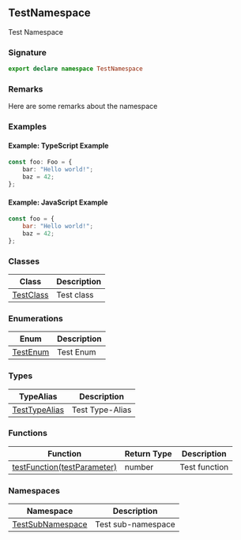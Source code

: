 ## TestNamespace

Test Namespace

<a id="testnamespace-signature"></a>

### Signature

```typescript
export declare namespace TestNamespace
```

<a id="testnamespace-remarks"></a>

### Remarks

Here are some remarks about the namespace

<a id="testnamespace-examples"></a>

### Examples

<a id="testnamespace-example1"></a>

#### Example: TypeScript Example

```typescript
const foo: Foo = {
	bar: "Hello world!";
	baz = 42;
};
```

<a id="testnamespace-example2"></a>

#### Example: JavaScript Example

```javascript
const foo = {
	bar: "Hello world!";
	baz = 42;
};
```

### Classes

| Class | Description |
| - | - |
| [TestClass](docs/test-suite-a/testnamespace-testclass-class) | Test class |

### Enumerations

| Enum | Description |
| - | - |
| [TestEnum](docs/test-suite-a/testnamespace-testenum-enum) | Test Enum |

### Types

| TypeAlias | Description |
| - | - |
| [TestTypeAlias](docs/test-suite-a/testnamespace-testtypealias-typealias) | Test Type-Alias |

### Functions

| Function | Return Type | Description |
| - | - | - |
| [testFunction(testParameter)](docs/test-suite-a/testnamespace-testfunction-function) | number | Test function |

### Namespaces

| Namespace | Description |
| - | - |
| [TestSubNamespace](docs/test-suite-a/testnamespace-testsubnamespace-namespace) | Test sub-namespace |
